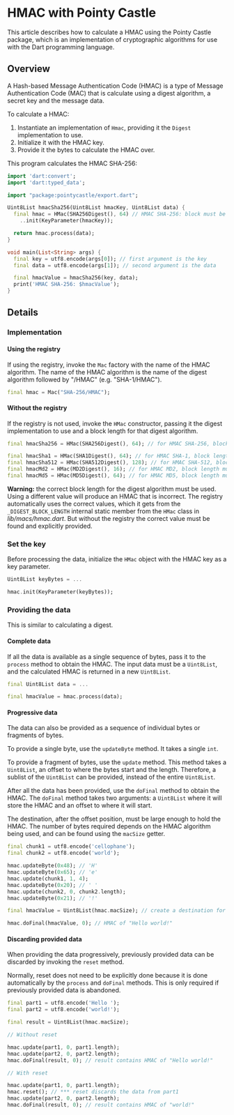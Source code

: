 # HMAC with Pointy Castle

This article describes how to calculate a HMAC using the Pointy Castle
package, which is an implementation of cryptographic algorithms for
use with the Dart programming language.

## Overview

A Hash-based Message Authentication Code (HMAC) is a type of Message
Authentication Code (MAC) that is calculate using a digest algorithm,
a secret key and the message data.

To calculate a HMAC:

1. Instantiate an implementation of `Hmac`, providing it the `Digest` implementation to use.
2. Initialize it with the HMAC key.
2. Provide it the bytes to calculate the HMAC over.

This program calculates the HMAC SHA-256:

```dart
import 'dart:convert';
import 'dart:typed_data';

import "package:pointycastle/export.dart";

Uint8List hmacSha256(Uint8List hmacKey, Uint8List data) {
  final hmac = HMac(SHA256Digest(), 64) // HMAC SHA-256: block must be 64 bytes
    ..init(KeyParameter(hmacKey));

  return hmac.process(data);
}

void main(List<String> args) {
  final key = utf8.encode(args[0]); // first argument is the key
  final data = utf8.encode(args[1]); // second argument is the data

  final hmacValue = hmacSha256(key, data);
  print('HMAC SHA-256: $hmacValue');
}
```

## Details

### Implementation

#### Using the registry

If using the registry, invoke the `Mac` factory with the name of the
HMAC algorithm. The name of the HMAC algorithm is the name of the
digest algorithm followed by "/HMAC" (e.g. "SHA-1/HMAC").

```dart
final hmac = Mac("SHA-256/HMAC");
```

#### Without the registry

If the registry is not used, invoke the `HMac` constructor, passing it
the digest implementation to use and a block length for that digest
algorithm.

```dart
final hmacSha256 = HMac(SHA256Digest(), 64); // for HMAC SHA-256, block length must be 64

final hmacSha1 = HMac(SHA1Digest(), 64); // for HMAC SHA-1, block length must be 64
final hmacSha512 = HMac(SHA512Digest(), 128); // for HMAC SHA-512, block length must be 128
final hmacMd2 = HMac(MD2Digest(), 16); // for HMAC MD2, block length must be 16
final hmacMd5 = HMac(MD5Digest(), 64); // for HMAC MD5, block length must be 64
```

**Warning:** the correct block length for the digest algorithm must be
used. Using a different value will produce an HMAC that is incorrect.
The registry automatically uses the correct values, which it gets from
the `_DIGEST_BLOCK_LENGTH` internal static member from the `HMac` class
in _lib/macs/hmac.dart_. But without the registry the correct value
must be found and explicitly provided.

### Set the key

Before processing the data, initialize the `HMac` object with the HMAC key
as a key parameter.

```dart
Uint8List keyBytes = ...

hmac.init(KeyParameter(keyBytes));
```

### Providing the data

This is similar to calculating a digest.

#### Complete data

If all the data is available as a single sequence of bytes, pass it to
the `process` method to obtain the HMAC. The input data must be a
`Uint8List`, and the calculated HMAC is returned in a new `Uint8List`.

```dart
final Uint8List data = ...

final hmacValue = hmac.process(data);
```

#### Progressive data

The data can also be provided as a sequence of individual bytes or
fragments of bytes.

To provide a single byte, use the `updateByte` method. It takes a single `int`.

To provide a fragment of bytes, use the `update` method. This method
takes a `Uint8List`, an offset to where the bytes start and the
length. Therefore, a sublist of the `Uint8List` can be provided, instead
of the entire `Uint8List`.

After all the data has been provided, use the `doFinal` method to obtain the
HMAC. The `doFinal` method takes two arguments: a `Uint8List` where it will
store the HMAC and an offset to where it will start.

The destination, after the offset position, must be large enough to
hold the HMAC.  The number of bytes required depends on the HMAC
algorithm being used, and can be found using the `macSize` getter.

```dart
final chunk1 = utf8.encode('cellophane');
final chunk2 = utf8.encode('world');

hmac.updateByte(0x48); // 'H'
hmac.updateByte(0x65); // 'e'
hmac.update(chunk1, 1, 4);
hmac.updateByte(0x20); // ' '
hmac.update(chunk2, 0, chunk2.length);
hmac.updateByte(0x21); // '!'

final hmacValue = Uint8List(hmac.macSize); // create a destination for storing the HMAC

hmac.doFinal(hmacValue, 0); // HMAC of "Hello world!"
```

#### Discarding provided data

When providing the data progressively, previously provided data can be
discarded by invoking the `reset` method.

Normally, reset does not need to be explicitly done because it is done
automatically by the `process` and `doFinal` methods.  This is only
required if previously provided data is abandoned.

```dart
final part1 = utf8.encode('Hello ');
final part2 = utf8.encode('world!');

final result = Uint8List(hmac.macSize);

// Without reset

hmac.update(part1, 0, part1.length);
hmac.update(part2, 0, part2.length);
hmac.doFinal(result, 0); // result contains HMAC of "Hello world!"

// With reset

hmac.update(part1, 0, part1.length);
hmac.reset(); // *** reset discards the data from part1
hmac.update(part2, 0, part2.length);
hmac.doFinal(result, 0); // result contains HMAC of "world!"
```

